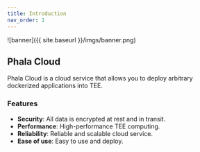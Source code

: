```yaml
---
title: Introduction
nav_order: 1
---
```


![banner]({{ site.baseurl }}/imgs/banner.png)

## Phala Cloud

Phala Cloud is a cloud service that allows you to deploy arbitrary dockerized applications into TEE.

### Features

- **Security**: All data is encrypted at rest and in transit.
- **Performance**: High-performance TEE computing.
- **Reliability**: Reliable and scalable cloud service.
- **Ease of use**: Easy to use and deploy.
